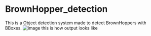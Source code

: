 # BrownHopper_detection
This is a Object detection system made to detect BrownHoppers with BBoxes.
![image](https://github.com/shubham4861/BrownHopper_detection/assets/84654623/9b82d439-a6ae-46d5-9c0e-3e22a78710fd)
this is how output looks like
